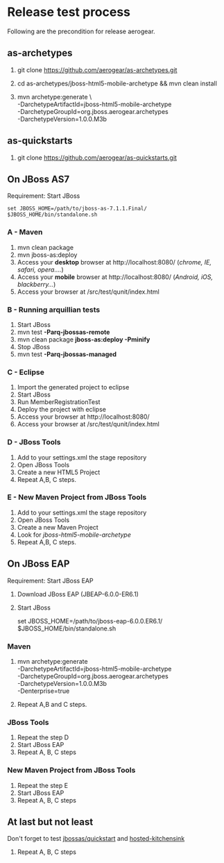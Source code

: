 # Release test process

Following are the precondition for release aerogear.


## as-archetypes

1.	git clone https://github.com/aerogear/as-archetypes.git

2.	cd as-archetypes/jboss-html5-mobile-archetype && mvn clean install

3.	mvn archetype:generate \                                                     
        -DarchetypeArtifactId=jboss-html5-mobile-archetype \
        -DarchetypeGroupId=org.jboss.aerogear.archetypes \
        -DarchetypeVersion=1.0.0.M3b 
        

## as-quickstarts

1. git clone https://github.com/aerogear/as-quickstarts.git


## On JBoss AS7

Requirement: Start JBoss
	
	set JBOSS_HOME=/path/to/jboss-as-7.1.1.Final/
	$JBOSS_HOME/bin/standalone.sh

### A - Maven

1. mvn clean package
2. mvn jboss-as:deploy
3. Access your **desktop** browser at http://localhost:8080/<artifactId> (*chrome, IE, safari, opera….*)
4. Access your **mobile** browser at http://localhost:8080/<artifactId> (*Android, iOS, blackberry…*)
4. Access your browser at <app-root>/src/test/qunit/index.html

### B - Running arquillian tests

1. Start JBoss
2. mvn test **-Parq-jbossas-remote**
3. mvn clean package **jboss-as:deploy -Pminify**
4. Stop JBoss
5. mvn test **-Parq-jbossas-managed**	


### C - Eclipse

1. Import the generated project to eclipse
2. Start JBoss
3. Run MemberRegistrationTest
4. Deploy the project with eclipse
5. Access your browser at http://localhost:8080/<artifactId>
6. Access your browser at <app-root>/src/test/qunit/index.html

### D - JBoss Tools

1. Add to your settings.xml the stage repository
2. Open JBoss Tools 
3. Create a new HTML5 Project
4. Repeat A,B, C steps.

### E - New Maven Project from JBoss Tools

1. Add to your settings.xml the stage repository
2. Open JBoss Tools 
3. Create a new Maven Project
4. Look for *jboss-html5-mobile-archetype*
4. Repeat A,B, C steps.

## On JBoss EAP

Requirement: Start JBoss EAP

1. Download JBoss EAP (JBEAP-6.0.0-ER6.1)

2. Start JBoss
	
	set JBOSS_HOME=/path/to/jboss-eap-6.0.0.ER6.1/
	$JBOSS_HOME/bin/standalone.sh
	
### Maven
	
1. mvn archetype:generate \
        -DarchetypeArtifactId=jboss-html5-mobile-archetype \
        -DarchetypeGroupId=org.jboss.aerogear.archetypes \
        -DarchetypeVersion=1.0.0.M3b \
-Denterprise=true

2. Repeat A,B and C steps.


### JBoss Tools

1. Repeat the step D
2. Start JBoss EAP 
3. Repeat A, B, C steps

### New Maven Project from JBoss Tools

1. Repeat the step E
2. Start JBoss EAP 
3. Repeat A, B, C steps


## At last but not least

Don't forget to test [jbossas/quickstart](https://github.com/jbossas/quickstart/) and [hosted-kitchensink](https://github.com/aerogear/hosted-kitchensink)
1. Repeat A, B, C steps






